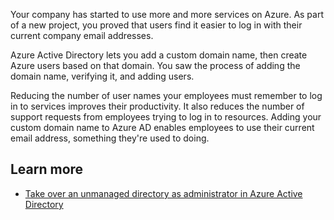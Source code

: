 Your company has started to use more and more services on Azure. As part of a new project, you proved that users find it easier to log in with their current company email addresses.

Azure Active Directory lets you add a custom domain name, then create Azure users based on that domain. You saw the process of adding the domain name, verifying it, and adding users.

Reducing the number of user names your employees must remember to log in to services improves their productivity. It also reduces the number of support requests from employees trying to log in to resources. Adding your custom domain name to Azure AD enables employees to use their current email address, something they're used to doing.

## Learn more

- [Take over an unmanaged directory as administrator in Azure Active Directory](https://docs.microsoft.com/azure/active-directory/users-groups-roles/domains-admin-takeover)

